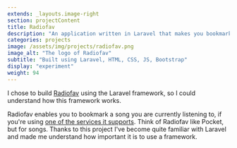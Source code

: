 ```yaml
---
extends: _layouts.image-right
section: projectContent
title: Radiofav
description: "An application written in Laravel that makes you bookmark YouTube songs with the help of a bookmarklet."
categories: projects
image: /assets/img/projects/radiofav.png
image_alt: "The logo of Radiofav"
subtitle: "Built using Laravel, HTML, CSS, JS, Bootstrap"
display: "experiment"
weight: 94
---
```


I chose to build <a href="https://radiofav.thomasdeluca.nl/" target="_blank">Radiofav</a> using the Laravel framework, so I could understand how this framework works.

Radiofav enables you to bookmark a song you are currently listening to, if you're using <a href="https://radiofav.thomasdeluca.nl/supported-services" target="_blank">one of the services it supports</a>. Think of Radiofav like Pocket, but for songs. Thanks to this project I've become quite familiar with Laravel and made me understand how important it is to use a framework.
